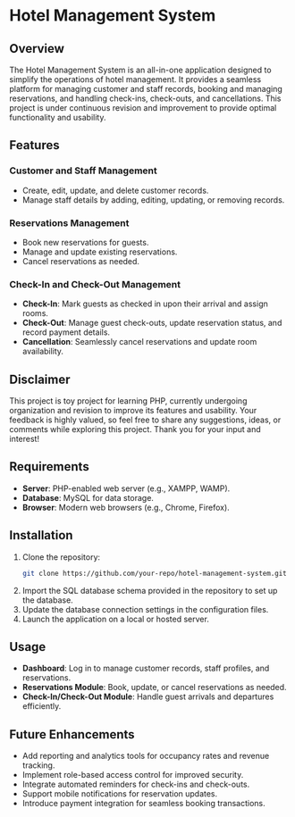 # Hotel Management System

## Overview
The Hotel Management System is an all-in-one application designed to simplify the operations of hotel management. It provides a seamless platform for managing customer and staff records, booking and managing reservations, and handling check-ins, check-outs, and cancellations. This project is under continuous revision and improvement to provide optimal functionality and usability.

## Features
### Customer and Staff Management
- Create, edit, update, and delete customer records.
- Manage staff details by adding, editing, updating, or removing records.

### Reservations Management
- Book new reservations for guests.
- Manage and update existing reservations.
- Cancel reservations as needed.

### Check-In and Check-Out Management
- **Check-In**: Mark guests as checked in upon their arrival and assign rooms.
- **Check-Out**: Manage guest check-outs, update reservation status, and record payment details.
- **Cancellation**: Seamlessly cancel reservations and update room availability.

## Disclaimer
This project is toy project for learning PHP, currently undergoing organization and revision to improve its features and usability. Your feedback is highly valued, so feel free to share any suggestions, ideas, or comments while exploring this project. Thank you for your input and interest!

## Requirements
- **Server**: PHP-enabled web server (e.g., XAMPP, WAMP).
- **Database**: MySQL for data storage.
- **Browser**: Modern web browsers (e.g., Chrome, Firefox).

## Installation
1. Clone the repository:
   ```bash
   git clone https://github.com/your-repo/hotel-management-system.git
   ```
2. Import the SQL database schema provided in the repository to set up the database.
3. Update the database connection settings in the configuration files.
4. Launch the application on a local or hosted server.

## Usage
- **Dashboard**: Log in to manage customer records, staff profiles, and reservations.
- **Reservations Module**: Book, update, or cancel reservations as needed.
- **Check-In/Check-Out Module**: Handle guest arrivals and departures efficiently.

## Future Enhancements
- Add reporting and analytics tools for occupancy rates and revenue tracking.
- Implement role-based access control for improved security.
- Integrate automated reminders for check-ins and check-outs.
- Support mobile notifications for reservation updates.
- Introduce payment integration for seamless booking transactions.
